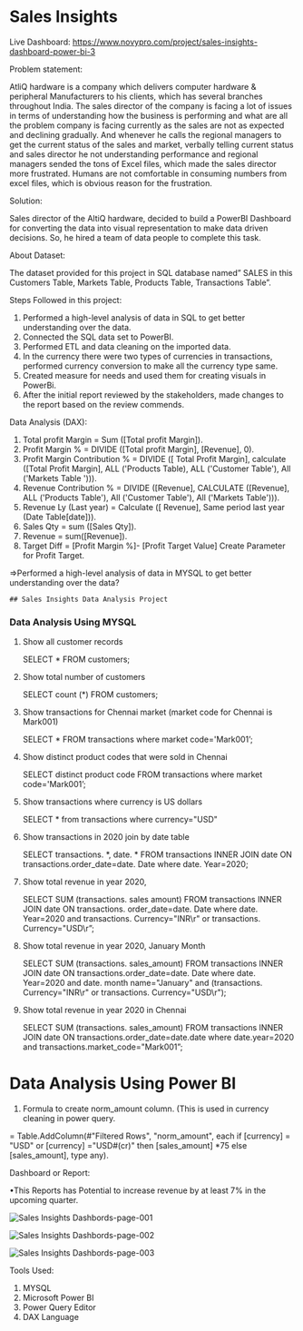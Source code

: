 # Sales Insights 

Live Dashboard: https://www.novypro.com/project/sales-insights-dashboard-power-bi-3

Problem statement:

AtliQ hardware is a company which delivers computer hardware & peripheral Manufacturers to his clients, which has several branches throughout India. The sales director of the company is facing a lot of issues in terms of understanding how the business is performing and what are all the problem company is facing currently as the sales are not as expected and declining gradually. And whenever he calls the regional managers to get the current status of the sales and market, verbally telling current status and sales director he not understanding performance and regional managers sended the tons of Excel files, which made the sales director more frustrated. Humans are not comfortable in consuming numbers from excel files, which is obvious reason for the frustration.

Solution:

Sales director of the AltiQ hardware, decided to build a PowerBI Dashboard for converting the data into visual representation to make data driven decisions. So, he hired a team of data people to complete this task.

About Dataset:

The dataset provided for this project in SQL database named” SALES in this Customers Table, Markets Table, Products Table, Transactions Table”.

Steps Followed in this project:

1. Performed a high-level analysis of data in SQL to get better understanding over the data.
2. Connected the SQL data set to PowerBI.
3. Performed ETL and data cleaning on the imported data.
4. In the currency there were two types of currencies in transactions, performed currency conversion to make all the currency type same.
5. Created measure for needs and used them for creating visuals in PowerBi.
6. After the initial report reviewed by the stakeholders, made changes to the report based on the review commends.


Data Analysis (DAX):

1. Total profit Margin = Sum ([Total profit Margin]).
2. Profit Margin % = DIVIDE ([Total profit Margin], [Revenue], 0).
3. Profit Margin Contribution % = DIVIDE ([ Total Profit Margin], calculate ([Total Profit Margin], ALL ('Products Table), ALL ('Customer Table'), All ('Markets Table '))).
4. Revenue Contribution % = DIVIDE ([Revenue], CALCULATE ([Revenue], ALL ('Products Table'), All ('Customer Table'), All ('Markets Table'))).
5. Revenue Ly (Last year) = Calculate ([ Revenue], Same period last year (Date Table[date])).
6. Sales Qty = sum ([Sales Qty]).
7. Revenue = sum([Revenue]).
8. Target Diff = [Profit Margin %]- [Profit Target Value] Create Parameter for Profit Target.

=>Performed a high-level analysis of data in MYSQL to get better understanding over the data?

    ## Sales Insights Data Analysis Project

   ### Data Analysis Using MYSQL

1. Show all customer records

    SELECT * FROM customers; 

2. Show total number of customers

    SELECT count (*) FROM customers; 

3. Show transactions for Chennai market (market code for Chennai is Mark001)

    SELECT * FROM transactions where market code='Mark001’; 

4. Show distinct product codes that were sold in Chennai

    SELECT distinct product code FROM transactions where market code='Mark001’;

5. Show transactions where currency is US dollars

    SELECT * from transactions where currency="USD"

6. Show transactions in 2020 join by date table

    SELECT transactions. *, date. * FROM transactions INNER JOIN date ON transactions.order_date=date. Date where date. Year=2020; 

7. Show total revenue in year 2020,

    SELECT SUM (transactions. sales amount) FROM transactions INNER JOIN date ON transactions. order_date=date. Date where date. Year=2020 and transactions. Currency="INR\r" or transactions. Currency="USD\r”;
	
8. Show total revenue in year 2020, January Month

    SELECT SUM (transactions. sales_amount) FROM transactions INNER JOIN date ON transactions.order_date=date. Date where date. Year=2020 and date. month name="January" and (transactions. Currency="INR\r" or transactions. Currency="USD\r"); 

9. Show total revenue in year 2020 in Chennai

    SELECT SUM (transactions. sales_amount) FROM transactions INNER JOIN date ON transactions.order_date=date.date where date.year=2020 and transactions.market_code="Mark001”; 


Data Analysis Using Power BI
============================

1. Formula to create norm_amount column. (This is used in currency cleaning in power query.

 = Table.AddColumn(#"Filtered Rows", "norm_amount", each if [currency] = "USD" or [currency] ="USD#(cr)" then [sales_amount] *75 else [sales_amount], type any).



Dashboard or Report:
                     
  •This Reports has Potential to increase revenue by at least 7% in the upcoming quarter.

![Sales Insights Dashbords-page-001](https://github.com/PDilip777/SalesInsightsAnalytics/assets/157594735/f1e93847-eb40-4326-ba55-1963055966e9)


![Sales Insights Dashbords-page-002](https://github.com/PDilip777/SalesInsightsAnalytics/assets/157594735/5b5c74fd-ac7a-4927-bc05-a6e5d4be0783)


![Sales Insights Dashbords-page-003](https://github.com/PDilip777/SalesInsightsAnalytics/assets/157594735/ce6420e7-6e2f-4f53-841d-7023b5f83792)


Tools Used:

1. MYSQL
2. Microsoft Power BI
3. Power Query Editor
4. DAX Language
